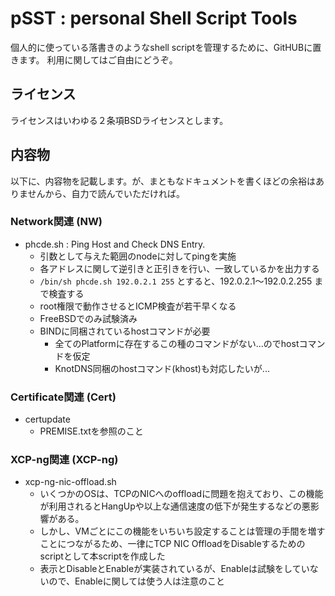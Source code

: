 # pSST : personal Shell Script Tools

個人的に使っている落書きのようなshell scriptを管理するために、GitHUBに置きます。
利用に関してはご自由にどうぞ。

## ライセンス
ライセンスはいわゆる２条項BSDライセンスとします。

## 内容物
以下に、内容物を記載します。が、まともなドキュメントを書くほどの余裕はありませんから、自力で読んでいただければ。

### Network関連 (NW)
  * phcde.sh : Ping Host and Check DNS Entry.
    * 引数として与えた範囲のnodeに対してpingを実施
    * 各アドレスに関して逆引きと正引きを行い、一致しているかを出力する
    * `/bin/sh phcde.sh 192.0.2.1 255` とすると、192.0.2.1〜192.0.2.255 まで検査する
    * root権限で動作させるとICMP検査が若干早くなる
    * FreeBSDでのみ試験済み
    * BINDに同梱されているhostコマンドが必要
      * 全てのPlatformに存在するこの種のコマンドがない...のでhostコマンドを仮定
      * KnotDNS同梱のhostコマンド(khost)も対応したいが...

### Certificate関連 (Cert)
  * certupdate
    * PREMISE.txtを参照のこと

### XCP-ng関連 (XCP-ng)
  * xcp-ng-nic-offload.sh
    * いくつかのOSは、TCPのNICへのoffloadに問題を抱えており、この機能が利用されるとHangUpや以上な通信速度の低下が発生するなどの悪影響がある。
    * しかし、VMごとにこの機能をいちいち設定することは管理の手間を増すことにつながるため、一律にTCP NIC OffloadをDisableするためのscriptとして本scriptを作成した
    * 表示とDisableとEnableが実装されているが、Enableは試験をしていないので、Enableに関しては使う人は注意のこと
